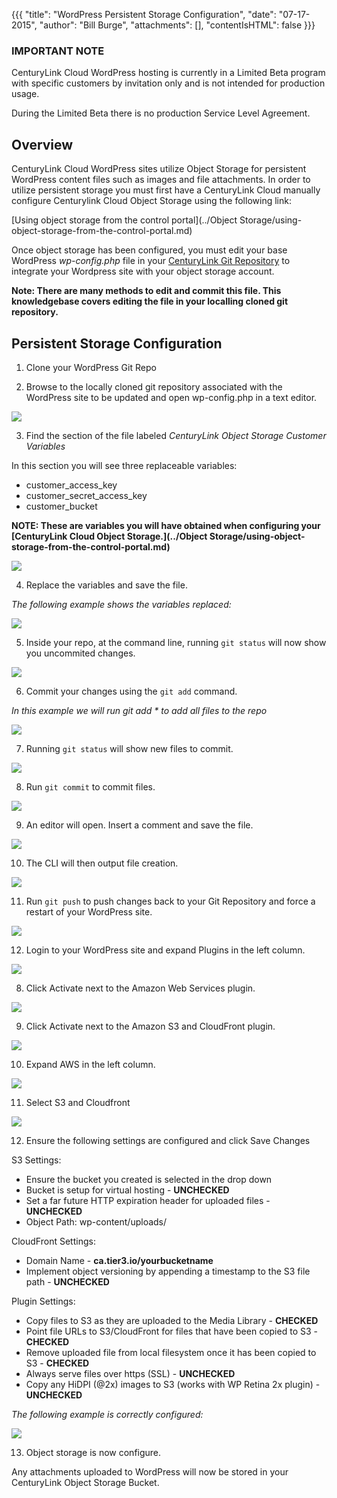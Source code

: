 {{{
  "title": "WordPress Persistent Storage Configuration",
  "date": "07-17-2015",
  "author": "Bill Burge",
  "attachments": [],
  "contentIsHTML": false
}}}

### IMPORTANT NOTECenturyLink Cloud WordPress hosting is currently in a Limited Beta program with specific customers by invitation only and is not intended for production usage.During the Limited Beta there is no production Service Level Agreement.## Overview

CenturyLink Cloud WordPress sites utilize Object Storage for persistent WordPress content files such as images and file attachments.  In order to utilize persistent storage you must first have a CenturyLink Cloud manually configure Centurylink Cloud Object Storage using the following link:

[Using object storage from the control portal](../Object Storage/using-object-storage-from-the-control-portal.md)

Once object storage has been configured, you must edit your base WordPress *wp-config.php* file in your [CenturyLink Git Repository](https://git.wordpress.ctl.io) to integrate your Wordpress site with your object storage account.  

**Note: There are many methods to edit and commit this file. This knowledgebase covers editing the file in your localling cloned git repository.**

## Persistent Storage Configuration

1. Clone your WordPress Git Repo

2. Browse to the locally cloned git repository associated with the WordPress site to be updated and open wp-config.php in a text editor.

  ![](../images/wp-persistent-storage/wp-persistent-storage_21.png)

3. Find the section of the file labeled _CenturyLink Object Storage Customer Variables_

  In this section you will see three replaceable variables:

  * customer_access_key
  * customer_secret_access_key
  * customer_bucket

  **NOTE: These are variables you will have obtained when configuring your [CenturyLink Cloud Object Storage.](../Object Storage/using-object-storage-from-the-control-portal.md)**

  ![](../images/wp-persistent-storage/wp-persistent-storage_22.png)

4. Replace the variables and save the file.

  *The following example shows the variables replaced:*

  ![](../images/wp-persistent-storage/wp-persistent-storage_23.png)

5. Inside your repo, at the command line, running `git status` will now show you uncommited changes.

  ![](../images/wp-persistent-storage/wp-persistent-storage_24.png)

6. Commit your changes using the `git add` command.

  _In this example we will run git add * to add all files to the repo_

  ![](../images/wp-persistent-storage/wp-persistent-storage_25.png)

7. Running `git status` will show new files to commit.

  ![](../images/wp-persistent-storage/wp-persistent-storage_26.png)

8. Run `git commit` to commit files.

  ![](../images/wp-persistent-storage/wp-persistent-storage_27.png)

9. An editor will open. Insert a comment and save the file.

  ![](../images/wp-persistent-storage/wp-persistent-storage_28.png)

10. The CLI will then output file creation.

  ![](../images/wp-persistent-storage/wp-persistent-storage_29.png)

11. Run `git push` to push changes back to your Git Repository and force a restart of your WordPress site.

  ![](../images/wp-persistent-storage/wp-persistent-storage_30.png)

12. Login to your WordPress site and expand Plugins in the left column.

  ![](../images/wp-persistent-storage/wp-persistent-storage_31.png)

8. Click Activate next to the Amazon Web Services plugin.

  ![](../images/wp-persistent-storage/wp-persistent-storage_32.png)

9. Click Activate next to the Amazon S3 and CloudFront plugin.

  ![](../images/wp-persistent-storage/wp-persistent-storage_33.png)

10. Expand AWS in the left column.

  ![](../images/wp-persistent-storage/wp-persistent-storage_34.png)

11. Select S3 and Cloudfront

  ![](../images/wp-persistent-storage/wp-persistent-storage_35.png)

12. Ensure the following settings are configured and click Save Changes

  S3 Settings:

  * Ensure the bucket you created is selected in the drop down
  * Bucket is setup for virtual hosting - **UNCHECKED**
  * Set a far future HTTP expiration header for uploaded files - **UNCHECKED**
  * Object Path: wp-content/uploads/

  CloudFront Settings:

  * Domain Name - **ca.tier3.io/yourbucketname**
  * Implement object versioning by appending a timestamp to the S3 file path - **UNCHECKED**

  Plugin Settings:

  * Copy files to S3 as they are uploaded to the Media Library - **CHECKED**
  * Point file URLs to S3/CloudFront for files that have been copied to S3 - **CHECKED**
  * Remove uploaded file from local filesystem once it has been copied to S3 - **CHECKED**
  * Always serve files over https (SSL) - **UNCHECKED**
  * Copy any HiDPI (@2x) images to S3 (works with WP Retina 2x plugin) - **UNCHECKED**

  *The following example is correctly configured:*

  ![](../images/wp-persistent-storage/wp-persistent-storage_36.png)

13. Object storage is now configure.

  Any attachments uploaded to WordPress will now be stored in your CenturyLink Object Storage Bucket.

